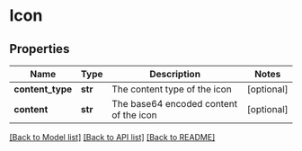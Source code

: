 # Icon

## Properties
Name | Type | Description | Notes
------------ | ------------- | ------------- | -------------
**content_type** | **str** | The content type of the icon | [optional] 
**content** | **str** | The base64 encoded content of the icon | [optional] 

[[Back to Model list]](../README.md#documentation-for-models) [[Back to API list]](../README.md#documentation-for-api-endpoints) [[Back to README]](../README.md)

